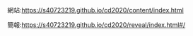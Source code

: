 網站:https://s40723219.github.io/cd2020/content/index.html

簡報:https://s40723219.github.io/cd2020/reveal/index.html#/
